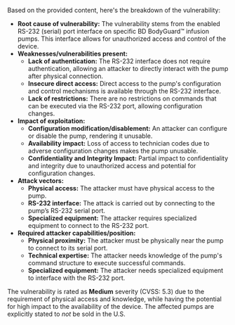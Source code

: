 Based on the provided content, here's the breakdown of the vulnerability:

* **Root cause of vulnerability:** The vulnerability stems from the enabled RS-232 (serial) port interface on specific BD BodyGuard™ infusion pumps. This interface allows for unauthorized access and control of the device.
*   **Weaknesses/vulnerabilities present:**
    *   **Lack of authentication:** The RS-232 interface does not require authentication, allowing an attacker to directly interact with the pump after physical connection.
    *   **Insecure direct access:** Direct access to the pump's configuration and control mechanisms is available through the RS-232 interface.
    *   **Lack of restrictions:** There are no restrictions on commands that can be executed via the RS-232 port, allowing configuration changes.
*   **Impact of exploitation:**
    *   **Configuration modification/disablement:** An attacker can configure or disable the pump, rendering it unusable.
    *   **Availability impact:** Loss of access to technician codes due to adverse configuration changes makes the pump unusable.
    *   **Confidentiality and Integrity Impact:** Partial impact to confidentiality and integrity due to unauthorized access and potential for configuration changes.
*   **Attack vectors:**
    *   **Physical access:** The attacker must have physical access to the pump.
    *   **RS-232 interface:** The attack is carried out by connecting to the pump’s RS-232 serial port.
    *   **Specialized equipment:** The attacker requires specialized equipment to connect to the RS-232 port.
*   **Required attacker capabilities/position:**
    *   **Physical proximity:** The attacker must be physically near the pump to connect to its serial port.
    *   **Technical expertise:** The attacker needs knowledge of the pump's command structure to execute successful commands.
    *   **Specialized equipment:** The attacker needs specialized equipment to interface with the RS-232 port.

The vulnerability is rated as **Medium** severity (CVSS: 5.3) due to the requirement of physical access and knowledge, while having the potential for high impact to the availability of the device. The affected pumps are explicitly stated to *not* be sold in the U.S.